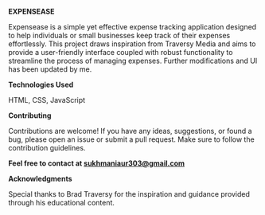 **EXPENSEASE**

Expensease is a simple yet effective expense tracking application designed to help individuals or small businesses keep track of their expenses effortlessly. 
This project draws inspiration from Traversy Media and aims to provide a user-friendly interface coupled with robust functionality to streamline the process of managing expenses.
Further modifications and UI has been updated by me. 

**Technologies Used**

HTML, CSS, JavaScript

**Contributing**

Contributions are welcome! If you have any ideas, suggestions, or found a bug, please open an issue or submit a pull request. 
Make sure to follow the contribution guidelines.

**Feel free to contact at sukhmaniaur303@gmail.com**

**Acknowledgments**

Special thanks to Brad Traversy for the inspiration and guidance provided through his educational content.
